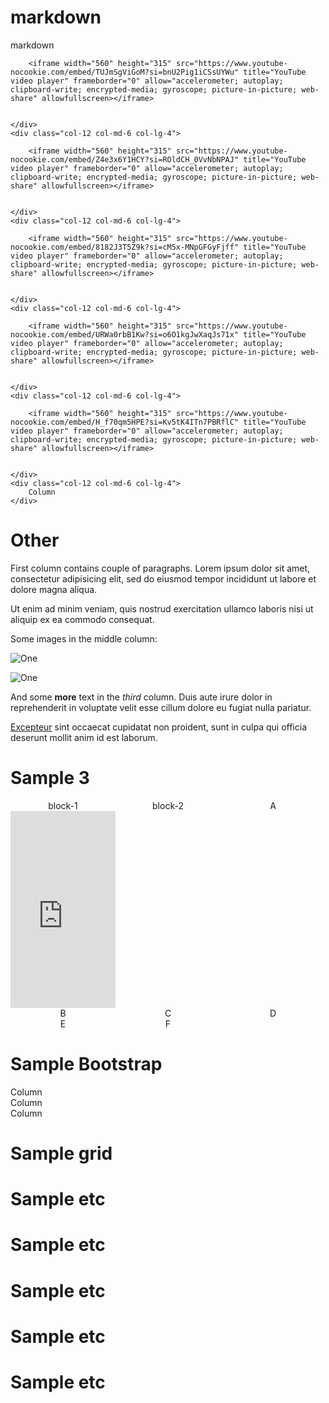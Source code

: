 
<style>
	@import url("red.css");
	@import url("bootstrap-grid.css");

	iframe {
	    display: block;
	height: revert-layer;
    	width: 100%;
	}
</style>

# markdown
markdown

<div class="row g-4">
	<div class="col-12 col-md-6 col-lg-4">
		
		<iframe width="560" height="315" src="https://www.youtube-nocookie.com/embed/TUJmSgViGoM?si=bnU2Pig1iCSsUYWu" title="YouTube video player" frameborder="0" allow="accelerometer; autoplay; clipboard-write; encrypted-media; gyroscope; picture-in-picture; web-share" allowfullscreen></iframe>

  
    </div>
    <div class="col-12 col-md-6 col-lg-4">

  		<iframe width="560" height="315" src="https://www.youtube-nocookie.com/embed/Z4e3x6Y1HCY?si=ROldCH_0VvNbNPAJ" title="YouTube video player" frameborder="0" allow="accelerometer; autoplay; clipboard-write; encrypted-media; gyroscope; picture-in-picture; web-share" allowfullscreen></iframe>

 
    </div>
	<div class="col-12 col-md-6 col-lg-4">

  		<iframe width="560" height="315" src="https://www.youtube-nocookie.com/embed/8182J3T5Z9k?si=cM5x-MNpGFGyFjff" title="YouTube video player" frameborder="0" allow="accelerometer; autoplay; clipboard-write; encrypted-media; gyroscope; picture-in-picture; web-share" allowfullscreen></iframe>

 
    </div>
	<div class="col-12 col-md-6 col-lg-4">

  		<iframe width="560" height="315" src="https://www.youtube-nocookie.com/embed/URWa0rbB1Kw?si=o6O1kgJwXaqJs71x" title="YouTube video player" frameborder="0" allow="accelerometer; autoplay; clipboard-write; encrypted-media; gyroscope; picture-in-picture; web-share" allowfullscreen></iframe>

 
    </div>
	<div class="col-12 col-md-6 col-lg-4">

  		<iframe width="560" height="315" src="https://www.youtube-nocookie.com/embed/H_f70qm5HPE?si=Kv5tK4ITn7PBRflC" title="YouTube video player" frameborder="0" allow="accelerometer; autoplay; clipboard-write; encrypted-media; gyroscope; picture-in-picture; web-share" allowfullscreen></iframe>

 
    </div>
	<div class="col-12 col-md-6 col-lg-4">
		Column
    </div>
</div>

# Other


<div class="row">
	<div class="span5 red-box">
		<p>First column contains couple of paragraphs. Lorem ipsum dolor sit
		amet, consectetur adipisicing elit, sed do eiusmod tempor incididunt
		ut labore et dolore magna aliqua.</p>
		<p>Ut enim ad minim veniam, quis nostrud exercitation ullamco laboris
		nisi ut aliquip ex ea commodo consequat.</p>
	</div>
	<div class="span2">
		<p>Some images in the middle column:</p>
		<p><img alt="One" src="image-1.png" /></p>
		<p><img alt="One" src="image-1.png" /></p>
	</div>
	<div class="span5">
		<p>And some <strong>more</strong> text in the <em>third</em> column.
		Duis aute irure dolor in reprehenderit in voluptate velit esse cillum
		dolore eu fugiat nulla pariatur.</p>
		<p><a href="http://excepteur.org">Excepteur</a> sint occaecat
		cupidatat non proident, sunt in culpa qui officia deserunt mollit
		anim id est laborum.</p>
	</div>
</div>





# Sample 3

<div style="text-align: center; display: grid; grid-template-columns: 1fr 1fr 1fr;">
	<div>
		block-1
		<iframe width="560" height="315" src="https://www.youtube-nocookie.com/embed/ULybPQrDStk?si=BixbyRMf8cHIqVfZ" title="YouTube video player" frameborder="0" allow="accelerometer; autoplay; clipboard-write; encrypted-media; gyroscope; picture-in-picture; web-share" allowfullscreen></iframe>
	</div>
	<div>
		block-2
	</div>

 <div class="box-1"> A </div>
  <div class="box-2"> B </div>
  <div class="box-3"> C </div>

   <div class="box-1"> D </div>
  <div class="box-2"> E </div>
  <div class="box-3"> F </div>
</div>

# Sample Bootstrap

<div class="container text-center">
  <div class="row">
    <div class="col">
      Column
    </div>
    <div class="col">
      Column
    </div>
    <div class="col">
      Column
    </div>
  </div>
</div>

# Sample grid




# Sample etc

# Sample etc

# Sample etc

# Sample etc


# Sample etc














